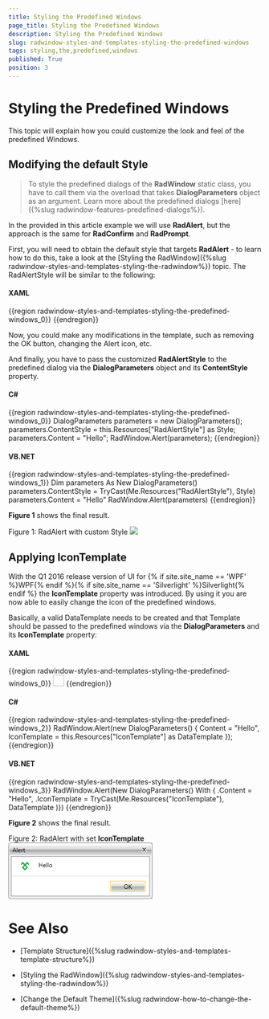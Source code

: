 ```yaml
---
title: Styling the Predefined Windows
page_title: Styling the Predefined Windows
description: Styling the Predefined Windows
slug: radwindow-styles-and-templates-styling-the-predefined-windows
tags: styling,the,predefined,windows
published: True
position: 3
---
```


# Styling the Predefined Windows

This topic will explain how you could customize the look and feel of the predefined Windows.

## Modifying the default Style

>To style the predefined dialogs of the __RadWindow__ static class, you have to call them via the overload that takes __DialogParameters__ object as an argument. Learn more about the predefined dialogs [here]({%slug radwindow-features-predefined-dialogs%}).

In the provided in this article example we will use __RadAlert__, but the approach is the same for __RadConfirm__ and __RadPrompt__.

First, you will need to obtain the default style that targets __RadAlert__ - to learn how to do this, take a look at the [Styling the RadWindow]({%slug radwindow-styles-and-templates-styling-the-radwindow%}) topic. The RadAlertStyle will be similar to the following:

#### __XAML__

{{region radwindow-styles-and-templates-styling-the-predefined-windows_0}}
	<Style x:Key="RadAlertStyle" TargetType="telerik:RadAlert">
		<Setter Property="IsTabStop" Value="False"/>
		<Setter Property="MinWidth" Value="275"/>
		<Setter Property="MaxWidth" Value="500"/>
		<Setter Property="SnapsToDevicePixels" Value="True"/>
		<Setter Property="Template">
			<Setter.Value>
				<ControlTemplate TargetType="telerik:RadAlert">
				...
				</ControlTemplate>
			</Setter.Value>    
		</Setter>
	</Style>
{{endregion}}

Now, you could make any modifications in the template, such as removing the OK button, changing the Alert icon, etc.

And finally, you have to pass the customized __RadAlertStyle__ to the predefined dialog via the __DialogParameters__ object and its __ContentStyle__ property.

#### __C#__

{{region radwindow-styles-and-templates-styling-the-predefined-windows_0}}
	DialogParameters parameters = new DialogParameters();
	parameters.ContentStyle = this.Resources["RadAlertStyle"] as Style;
	parameters.Content = "Hello";
	RadWindow.Alert(parameters);
{{endregion}}

#### __VB.NET__

{{region radwindow-styles-and-templates-styling-the-predefined-windows_1}}
	Dim parameters As New DialogParameters()
	parameters.ContentStyle = TryCast(Me.Resources("RadAlertStyle"), Style)
	parameters.Content = "Hello"
	RadWindow.Alert(parameters)
{{endregion}}

__Figure 1__ shows the final result.

Figure 1: RadAlert with custom Style
![](images/RadWindow_Styles_and_Templates_Styling_the_Predefined_Windows_01.png)

## Applying IconTemplate

With the Q1 2016 release version of UI for {% if site.site_name == 'WPF' %}WPF{% endif %}{% if site.site_name == 'Silverlight' %}Silverlight{% endif %} the __IconTemplate__ property was introduced. By using it you are now able to easily change the icon of the predefined windows.  

Basically, a valid DataTemplate needs to be created and that Template should be passed to the predefined windows via the __DialogParameters__ and its __IconTemplate__ property:

#### __XAML__

{{region radwindow-styles-and-templates-styling-the-predefined-windows_0}}
	<DataTemplate x:Key="IconTemplate">
		<Image Source="telerik.png" Stretch="Fill" Width="22" Height="22"/>
	</DataTemplate>
{{endregion}}

#### __C#__

{{region radwindow-styles-and-templates-styling-the-predefined-windows_2}}
	RadWindow.Alert(new DialogParameters()
	{
		Content = "Hello",
		IconTemplate = this.Resources["IconTemplate"] as DataTemplate
	});
{{endregion}}

#### __VB.NET__

{{region radwindow-styles-and-templates-styling-the-predefined-windows_3}}
	RadWindow.Alert(New DialogParameters() With
	{
		.Content = "Hello",
		.IconTemplate = TryCast(Me.Resources("IconTemplate"), DataTemplate
	)})
{{endregion}}

__Figure 2__ shows the final result.

Figure 2: RadAlert with set __IconTemplate__
![](images/RadWindow_Styles_and_Templates_Styling_the_Predefined_Windows_02.png)

# See Also

 * [Template Structure]({%slug radwindow-styles-and-templates-template-structure%})

 * [Styling the RadWindow]({%slug radwindow-styles-and-templates-styling-the-radwindow%})

 * [Change the Default Theme]({%slug radwindow-how-to-change-the-default-theme%})
